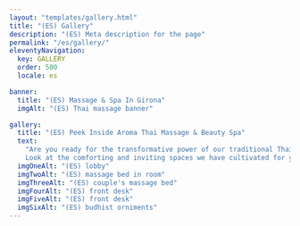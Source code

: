 ```yaml
---
layout: "templates/gallery.html"
title: "(ES) Gallery"
description: "(ES) Meta description for the page"
permalink: "/es/gallery/"
eleventyNavigation:
  key: GALLERY
  order: 500
  locale: es

banner:
  title: "(ES) Massage & Spa In Girona"
  imgAlt: "(ES) Thai massage banner"

gallery:
  title: "(ES) Peek Inside Aroma Thai Massage & Beauty Spa"
  text:
    "Are you ready for the transformative power of our traditional Thai massage and immersive beauty spa treatments?
    Look at the comforting and inviting spaces we have cultivated for your next visit."
  imgOneAlt: "(ES) lobby"
  imgTwoAlt: "(ES) massage bed in room"
  imgThreeAlt: "(ES) couple's massage bed"
  imgFourAlt: "(ES) front desk"
  imgFiveAlt: "(ES) front desk"
  imgSixAlt: "(ES) budhist orniments"
---
```

